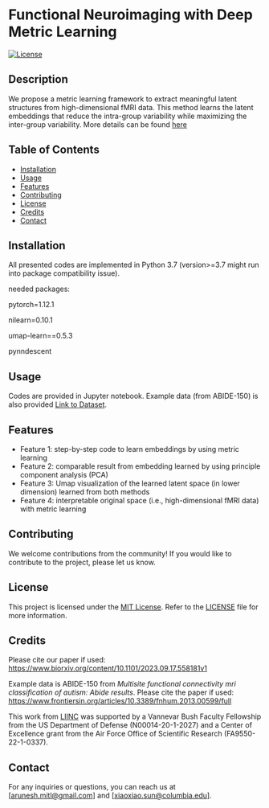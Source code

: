 # Functional Neuroimaging with Deep Metric Learning

[![License](https://img.shields.io/badge/License-MIT-blue.svg)](https://opensource.org/licenses/MIT)

## Description

We propose a metric learning framework to extract meaningful latent structures from high-dimensional fMRI data. This method learns the latent embeddings that reduce the intra-group variability while maximizing the inter-group variability. More details can be found [here](https://www.biorxiv.org/content/10.1101/2023.09.17.558181v1)

## Table of Contents

- [Installation](#installation)
- [Usage](#usage)
- [Features](#features)
- [Contributing](#contributing)
- [License](#license)
- [Credits](#credits)
- [Contact](#contact)

## Installation

All presented codes are implemented in Python 3.7 (version>=3.7 might run into package compatibility issue). 

needed packages:

pytorch=1.12.1

nilearn=0.10.1

umap-learn==0.5.3

pynndescent

## Usage

Codes are provided in Jupyter notebook. Example data (from ABIDE-150) is also provided [Link to Dataset](https://www.dropbox.com/scl/fi/yyetw68bg12r9syf7gem2/abide_dl_80_data.pkl?rlkey=8je32mdk6n49xkiv27nhyohgs&dl=0). 

## Features

- Feature 1: step-by-step code to learn embeddings by using metric learning
- Feature 2: comparable result from embedding learned by using principle component analysis (PCA)
- Feature 3: Umap visualization of the learned latent space (in lower dimension) learned from both methods
- Feature 4: interpretable original space (i.e., high-dimensional fMRI data) with metric learning

## Contributing

We welcome contributions from the community! If you would like to contribute to the project, please let us know.

## License

This project is licensed under the [MIT License](https://opensource.org/licenses/MIT). Refer to the [LICENSE](LICENSE) file for more information.

## Credits

Please cite our paper if used: https://www.biorxiv.org/content/10.1101/2023.09.17.558181v1


Example data is ABIDE-150 from _Multisite functional connectivity mri classification of autism: Abide results_. Please cite the paper if used: https://www.frontiersin.org/articles/10.3389/fnhum.2013.00599/full


This work from [LIINC](https://liinc.bme.columbia.edu) was supported by a Vannevar Bush Faculty Fellowship from the US Department of Defense (N00014-20-1-2027) and a Center of Excellence grant from the Air Force Office of Scientific Research (FA9550-22-1-0337). 

## Contact

For any inquiries or questions, you can reach us at [arunesh.mitl@gmail.com] and [xiaoxiao.sun@columbia.edu]. 
